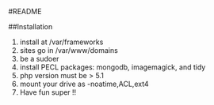 #README

##Installation

1. install at /var/frameworks
2. sites go in /var/www/domains
3. be a sudoer
4. install PECL packages: mongodb, imagemagick, and tidy
5. php version must be > 5.1
6. mount your drive as -noatime,ACL,ext4
7. Have fun super !!
